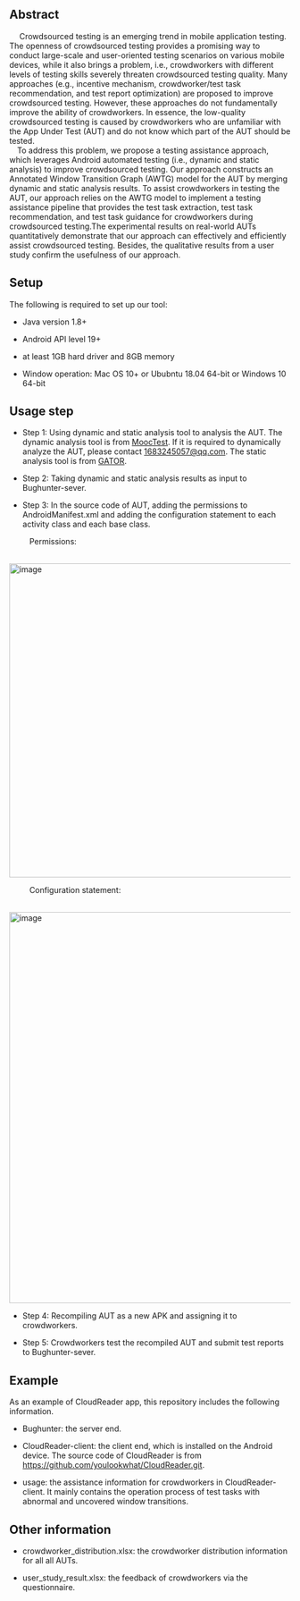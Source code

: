 ## Abstract

&emsp; Crowdsourced testing is an emerging trend in mobile application testing. The openness of crowdsourced testing provides a promising way to conduct large-scale and user-oriented testing scenarios on various mobile devices, while it also brings a problem, i.e., crowdworkers with different levels of testing skills severely threaten crowdsourced testing quality. Many approaches (e.g., incentive mechanism, crowdworker/test task recommendation, and test report optimization) are proposed to improve crowdsourced testing. However, these approaches do not fundamentally improve the ability of crowdworkers. In essence, the low-quality crowdsourced testing is caused by crowdworkers who are unfamiliar with the App Under Test (AUT) and do not know which part of the AUT should be tested. 
<br>
&emsp;To address this problem, we propose a testing assistance approach, which leverages Android automated testing (i.e., dynamic and static analysis) to improve crowdsourced testing. Our approach constructs an Annotated Window Transition Graph (AWTG) model for the AUT by merging dynamic and static analysis results. To assist crowdworkers in testing the AUT, our approach relies on the AWTG model to implement a testing assistance pipeline that provides the test task extraction, test task recommendation, and test task guidance for crowdworkers during crowdsourced testing.The experimental results on real-world AUTs quantitatively demonstrate that our approach can effectively and efficiently assist crowdsourced testing. Besides, the qualitative results from a user study confirm the usefulness of our approach.

## Setup
The following is required to set up our tool:
+ Java version 1.8+

+ Android API level 19+

+ at least 1GB hard driver and 8GB memory

+ Window operation: Mac OS 10+ or Ububntu 18.04 64-bit or Windows 10 64-bit

## Usage step

+ Step 1: Using dynamic and static analysis tool to analysis the AUT. The dynamic analysis tool is from [MoocTest](http://www.mooctest.net). If it is required to dynamically analyze the AUT, please contact 1683245057@qq.com. The static analysis tool is from [GATOR](http://web.cse.ohio-state.edu/presto/software/gator/). 

+ Step 2: Taking dynamic and static analysis results as input to Bughunter-sever.

+ Step 3: In the source code of AUT, adding the permissions to AndroidManifest.xml and adding the configuration statement to each activity class and each base class.

&emsp; &emsp; Permissions:

&emsp; &emsp; <img width="562" alt="image" src="https://user-images.githubusercontent.com/18481003/181909465-daad8017-3077-41a7-a253-9ce9c83b5d59.png">


&emsp; &emsp; Configuration statement:

&emsp; &emsp; <img width="700" alt="image" src="https://user-images.githubusercontent.com/18481003/181909712-874f0956-b6e3-4f3a-84ea-b645813ab582.png"> 


+ Step 4: Recompiling AUT as a new APK and assigning it to crowdworkers.

+ Step 5: Crowdworkers test the recompiled AUT and submit test reports to Bughunter-sever.



## Example
As an example of CloudReader app, this repository includes the following information.

+ Bughunter: the server end.

+ CloudReader-client: the client end, which is installed on the Android device. The source code of CloudReader is from https://github.com/youlookwhat/CloudReader.git.

+ usage: the assistance information for crowdworkers in CloudReader-client. It mainly contains the operation process of test tasks with abnormal and uncovered window transitions.

## Other information

+ crowdworker_distribution.xlsx: the crowdworker distribution information for all all AUTs.

+ user_study_result.xlsx: the feedback of crowdworkers via the questionnaire.
